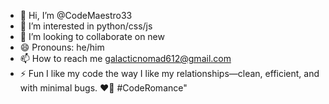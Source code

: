 - 👋 Hi, I’m @CodeMaestro33
- 👀 I’m interested in python/css/js
- 💞️ I’m looking to collaborate on new
-  😄 Pronouns: he/him
- 📫 How to reach me galacticnomad612@gmail.com
- ⚡ Fun I like my code the way I like my relationships—clean, efficient, and with minimal bugs. ❤️🐛 #CodeRomance"




